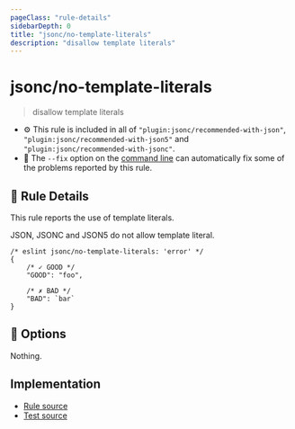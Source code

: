 ```yaml
---
pageClass: "rule-details"
sidebarDepth: 0
title: "jsonc/no-template-literals"
description: "disallow template literals"
---
```

# jsonc/no-template-literals

> disallow template literals

- :gear: This rule is included in all of `"plugin:jsonc/recommended-with-json"`, `"plugin:jsonc/recommended-with-json5"` and `"plugin:jsonc/recommended-with-jsonc"`.
- :wrench: The `--fix` option on the [command line](https://eslint.org/docs/user-guide/command-line-interface#fixing-problems) can automatically fix some of the problems reported by this rule.

## :book: Rule Details

This rule reports the use of template literals.

JSON, JSONC and JSON5 do not allow template literal.

<eslint-code-block fix>

<!-- eslint-skip -->

```json5
/* eslint jsonc/no-template-literals: 'error' */
{
    /* ✓ GOOD */
    "GOOD": "foo",

    /* ✗ BAD */
    "BAD": `bar`
}
```

</eslint-code-block>

## :wrench: Options

Nothing.

## Implementation

- [Rule source](https://github.com/ota-meshi/eslint-plugin-jsonc/blob/master/lib/rules/no-template-literals.ts)
- [Test source](https://github.com/ota-meshi/eslint-plugin-jsonc/blob/master/tests/lib/rules/no-template-literals.js)
